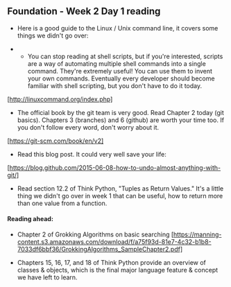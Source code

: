 ## Foundation - Week 2 Day 1 reading

* Here is a good guide to the Linux / Unix command line, it covers some things we didn't go over:

* * You can stop reading at shell scripts, but if you're interested, scripts are a way of automating multiple shell commands into a single command. They're extremely useful! You can use them to invent your own commands. Eventually every developer should become familiar with shell scripting, but you don't have to do it today.

[http://linuxcommand.org/index.php]

* The official book by the git team is very good. Read Chapter 2 today (git basics). Chapters 3 (branches) and 6 (github) are worth your time too. If you don't follow every word, don't worry about it.

[https://git-scm.com/book/en/v2]

* Read this blog post. It could very well save your life:

[https://blog.github.com/2015-06-08-how-to-undo-almost-anything-with-git/]

* Read section 12.2 of Think Python, "Tuples as Return Values." It's a little thing we didn't go over in week 1 that can be useful, how to return more than one value from a function.

#### Reading ahead:

* Chapter 2 of Grokking Algorithms on basic searching
[https://manning-content.s3.amazonaws.com/download/f/a75f93d-81e7-4c32-b1b8-7033df6bbf36/GrokkingAlgorithms_SampleChapter2.pdf]

* Chapters 15, 16, 17, and 18 of Think Python provide an overview of classes & objects, which is the final major language feature & concept we have left to learn.
